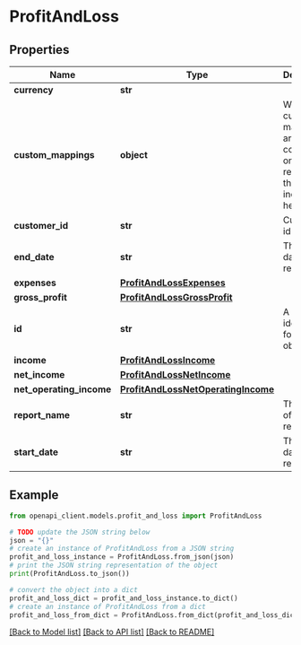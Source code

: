 # ProfitAndLoss


## Properties

Name | Type | Description | Notes
------------ | ------------- | ------------- | -------------
**currency** | **str** |  | 
**custom_mappings** | **object** | When custom mappings are configured on the resource, the result is included here. | [optional] 
**customer_id** | **str** | Customer id | [optional] 
**end_date** | **str** | The start date of the report | [optional] 
**expenses** | [**ProfitAndLossExpenses**](ProfitAndLossExpenses.md) |  | 
**gross_profit** | [**ProfitAndLossGrossProfit**](ProfitAndLossGrossProfit.md) |  | [optional] 
**id** | **str** | A unique identifier for an object. | [optional] [readonly] 
**income** | [**ProfitAndLossIncome**](ProfitAndLossIncome.md) |  | 
**net_income** | [**ProfitAndLossNetIncome**](ProfitAndLossNetIncome.md) |  | [optional] 
**net_operating_income** | [**ProfitAndLossNetOperatingIncome**](ProfitAndLossNetOperatingIncome.md) |  | [optional] 
**report_name** | **str** | The name of the report | 
**start_date** | **str** | The start date of the report | [optional] 

## Example

```python
from openapi_client.models.profit_and_loss import ProfitAndLoss

# TODO update the JSON string below
json = "{}"
# create an instance of ProfitAndLoss from a JSON string
profit_and_loss_instance = ProfitAndLoss.from_json(json)
# print the JSON string representation of the object
print(ProfitAndLoss.to_json())

# convert the object into a dict
profit_and_loss_dict = profit_and_loss_instance.to_dict()
# create an instance of ProfitAndLoss from a dict
profit_and_loss_from_dict = ProfitAndLoss.from_dict(profit_and_loss_dict)
```
[[Back to Model list]](../README.md#documentation-for-models) [[Back to API list]](../README.md#documentation-for-api-endpoints) [[Back to README]](../README.md)


